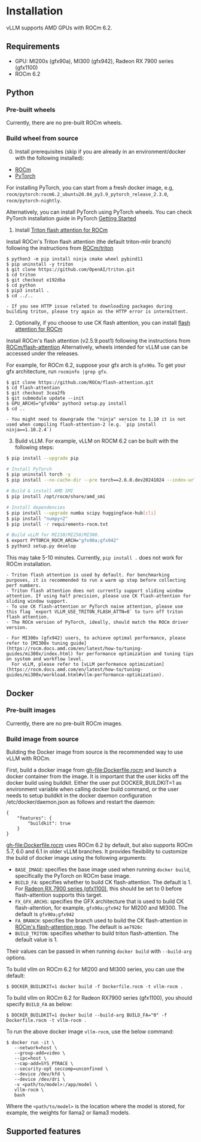 # Installation

vLLM supports AMD GPUs with ROCm 6.2.

## Requirements

- GPU: MI200s (gfx90a), MI300 (gfx942), Radeon RX 7900 series (gfx1100)
- ROCm 6.2

## Python

### Pre-built wheels

Currently, there are no pre-built ROCm wheels.

### Build wheel from source

0. Install prerequisites (skip if you are already in an environment/docker with the following installed):

- [ROCm](https://rocm.docs.amd.com/en/latest/deploy/linux/index.html)
- [PyTorch](https://pytorch.org/)

For installing PyTorch, you can start from a fresh docker image, e.g, `rocm/pytorch:rocm6.2_ubuntu20.04_py3.9_pytorch_release_2.3.0`, `rocm/pytorch-nightly`.

Alternatively, you can install PyTorch using PyTorch wheels. You can check PyTorch installation guide in PyTorch [Getting Started](https://pytorch.org/get-started/locally/)

1. Install [Triton flash attention for ROCm](https://github.com/ROCm/triton)

Install ROCm's Triton flash attention (the default triton-mlir branch) following the instructions from [ROCm/triton](https://github.com/ROCm/triton/blob/triton-mlir/README.md)

```console
$ python3 -m pip install ninja cmake wheel pybind11
$ pip uninstall -y triton
$ git clone https://github.com/OpenAI/triton.git
$ cd triton
$ git checkout e192dba
$ cd python
$ pip3 install .
$ cd ../..
```

```{note}
- If you see HTTP issue related to downloading packages during building triton, please try again as the HTTP error is intermittent.
```

2. Optionally, if you choose to use CK flash attention, you can install [flash attention for ROCm](https://github.com/ROCm/flash-attention/tree/ck_tile)

Install ROCm's flash attention (v2.5.9.post1) following the instructions from [ROCm/flash-attention](https://github.com/ROCm/flash-attention/tree/ck_tile#amd-gpurocm-support)
Alternatively, wheels intended for vLLM use can be accessed under the releases.

For example, for ROCm 6.2, suppose your gfx arch is `gfx90a`. To get your gfx architecture, run `rocminfo |grep gfx`.

```console
$ git clone https://github.com/ROCm/flash-attention.git
$ cd flash-attention
$ git checkout 3cea2fb
$ git submodule update --init
$ GPU_ARCHS="gfx90a" python3 setup.py install
$ cd ..
```

```{note}
- You might need to downgrade the "ninja" version to 1.10 it is not used when compiling flash-attention-2 (e.g. `pip install ninja==1.10.2.4`)
```

3. Build vLLM. For example, vLLM on ROCM 6.2 can be built with the following steps:

```bash
$ pip install --upgrade pip

# Install PyTorch
$ pip uninstall torch -y
$ pip install --no-cache-dir --pre torch==2.6.0.dev20241024 --index-url https://download.pytorch.org/whl/nightly/rocm6.2

# Build & install AMD SMI
$ pip install /opt/rocm/share/amd_smi

# Install dependencies
$ pip install --upgrade numba scipy huggingface-hub[cli]
$ pip install "numpy<2"
$ pip install -r requirements-rocm.txt

# Build vLLM for MI210/MI250/MI300.
$ export PYTORCH_ROCM_ARCH="gfx90a;gfx942"
$ python3 setup.py develop
```

This may take 5-10 minutes. Currently, `pip install .` does not work for ROCm installation.

```{tip}
- Triton flash attention is used by default. For benchmarking purposes, it is recommended to run a warm up step before collecting perf numbers.
- Triton flash attention does not currently support sliding window attention. If using half precision, please use CK flash-attention for sliding window support.
- To use CK flash-attention or PyTorch naive attention, please use this flag `export VLLM_USE_TRITON_FLASH_ATTN=0` to turn off triton flash attention.
- The ROCm version of PyTorch, ideally, should match the ROCm driver version.
```

```{tip}
- For MI300x (gfx942) users, to achieve optimal performance, please refer to [MI300x tuning guide](https://rocm.docs.amd.com/en/latest/how-to/tuning-guides/mi300x/index.html) for performance optimization and tuning tips on system and workflow level.
  For vLLM, please refer to [vLLM performance optimization](https://rocm.docs.amd.com/en/latest/how-to/tuning-guides/mi300x/workload.html#vllm-performance-optimization).
```

## Docker

### Pre-built images

Currently, there are no pre-built ROCm images.

### Build image from source

Building the Docker image from source is the recommended way to use vLLM with ROCm.

First, build a docker image from <gh-file:Dockerfile.rocm> and launch a docker container from the image.
It is important that the user kicks off the docker build using buildkit. Either the user put DOCKER_BUILDKIT=1 as environment variable when calling docker build command, or the user needs to setup buildkit in the docker daemon configuration /etc/docker/daemon.json as follows and restart the daemon:

```console
{
    "features": {
        "buildkit": true
    }
}
```

<gh-file:Dockerfile.rocm> uses ROCm 6.2 by default, but also supports ROCm 5.7, 6.0 and 6.1 in older vLLM branches.
It provides flexibility to customize the build of docker image using the following arguments:

- `BASE_IMAGE`: specifies the base image used when running `docker build`, specifically the PyTorch on ROCm base image.
- `BUILD_FA`: specifies whether to build CK flash-attention. The default is 1. For [Radeon RX 7900 series (gfx1100)](https://rocm.docs.amd.com/projects/radeon/en/latest/index.html), this should be set to 0 before flash-attention supports this target.
- `FX_GFX_ARCHS`: specifies the GFX architecture that is used to build CK flash-attention, for example, `gfx90a;gfx942` for MI200 and MI300. The default is `gfx90a;gfx942`
- `FA_BRANCH`: specifies the branch used to build the CK flash-attention in [ROCm's flash-attention repo](https://github.com/ROCmSoftwarePlatform/flash-attention). The default is `ae7928c`
- `BUILD_TRITON`: specifies whether to build triton flash-attention. The default value is 1.

Their values can be passed in when running `docker build` with `--build-arg` options.

To build vllm on ROCm 6.2 for MI200 and MI300 series, you can use the default:

```console
$ DOCKER_BUILDKIT=1 docker build -f Dockerfile.rocm -t vllm-rocm .
```

To build vllm on ROCm 6.2 for Radeon RX7900 series (gfx1100), you should specify `BUILD_FA` as below:

```console
$ DOCKER_BUILDKIT=1 docker build --build-arg BUILD_FA="0" -f Dockerfile.rocm -t vllm-rocm .
```

To run the above docker image `vllm-rocm`, use the below command:

```console
$ docker run -it \
   --network=host \
   --group-add=video \
   --ipc=host \
   --cap-add=SYS_PTRACE \
   --security-opt seccomp=unconfined \
   --device /dev/kfd \
   --device /dev/dri \
   -v <path/to/model>:/app/model \
   vllm-rocm \
   bash
```

Where the `<path/to/model>` is the location where the model is stored, for example, the weights for llama2 or llama3 models.

## Supported features
